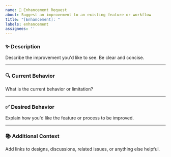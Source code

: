 ```yaml
---
name: 🚀 Enhancement Request
about: Suggest an improvement to an existing feature or workflow
title: "[Enhancement]: "
labels: enhancement
assignees: ''
---
```


### ✨ Description
Describe the improvement you'd like to see. Be clear and concise.

---

### 🔍 Current Behavior
What is the current behavior or limitation?

---

### ✅ Desired Behavior
Explain how you'd like the feature or process to be improved.

---

### 📚 Additional Context
Add links to designs, discussions, related issues, or anything else helpful.
